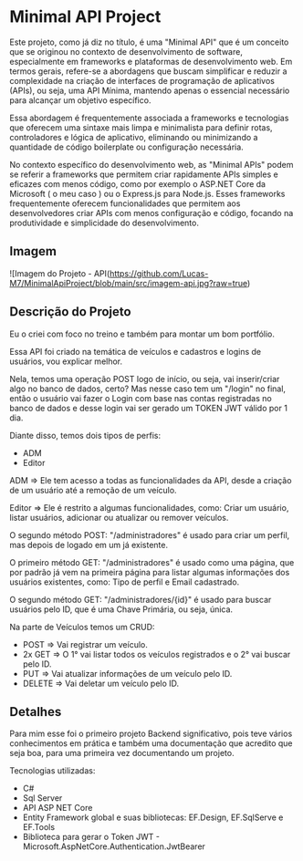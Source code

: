 # Minimal API Project

Este projeto, como já diz no título, é uma "Minimal API" que é um conceito que se originou no contexto de desenvolvimento de software, especialmente em frameworks e plataformas de desenvolvimento web. Em termos gerais, refere-se a abordagens que buscam simplificar e reduzir a complexidade na criação de interfaces de programação de aplicativos (APIs), ou seja, uma API Mínima, mantendo apenas o essencial necessário para alcançar um objetivo específico.

Essa abordagem é frequentemente associada a frameworks e tecnologias que oferecem uma sintaxe mais limpa e minimalista para definir rotas, controladores e lógica de aplicativo, eliminando ou minimizando a quantidade de código boilerplate ou configuração necessária.

No contexto específico do desenvolvimento web, as "Minimal APIs" podem se referir a frameworks que permitem criar rapidamente APIs simples e eficazes com menos código, como por exemplo o ASP.NET Core da Microsoft ( o meu caso ) ou o Express.js para Node.js. Esses frameworks frequentemente oferecem funcionalidades que permitem aos desenvolvedores criar APIs com menos configuração e código, focando na produtividade e simplicidade do desenvolvimento.

## Imagem

![Imagem do Projeto - API(https://github.com/Lucas-M7/MinimalApiProject/blob/main/src/imagem-api.jpg?raw=true)


## Descrição do Projeto

Eu o criei com foco no treino e também para montar um bom portfólio.

Essa API foi criado na temática de veículos e cadastros e logins de usuários, vou explicar melhor.

Nela, temos uma operação POST logo de início, ou seja, vai inserir/criar algo no banco de dados, certo? Mas nesse caso tem um "/login" no final, então o usuário vai fazer o Login com base nas contas registradas no banco de dados e desse login vai ser gerado um TOKEN JWT válido por 1 dia.

Diante disso, temos dois tipos de perfis:
 - ADM
 - Editor

ADM => Ele tem acesso a todas as funcionalidades da API, desde a criação de um usuário até a remoção de um veículo.

Editor => Ele é restrito a algumas funcionalidades, como: Criar um usuário, listar usuários, adicionar ou atualizar ou remover veículos.

O segundo método POST: "/administradores" é usado para criar um perfil, mas depois de logado em um já existente.

O primeiro método GET: "/administradores" é usado como uma página, que por padrão já vem na primeira página para listar algumas informações dos usuários existentes, como: Tipo de perfil e Email cadastrado.

O segundo método GET: "/administradores/{id}" é usado para buscar usuários pelo ID, que é uma Chave Primária, ou seja, única.

Na parte de Veículos temos um CRUD:

 - POST => Vai registrar um veículo.
 - 2x GET => O 1° vai listar todos os veículos registrados e o 2° vai buscar pelo ID.
 - PUT => Vai atualizar informações de um veículo pelo ID.
 - DELETE => Vai deletar um veículo pelo ID.

 ## Detalhes

 Para mim esse foi o primeiro projeto Backend significativo, pois teve vários conhecimentos em prática e também uma documentação que acredito que seja boa, para uma primeira vez documentando um projeto.

Tecnologias utilizadas:
 - C#
 - Sql Server
 - API ASP NET Core
 - Entity Framework global e suas bibliotecas: EF.Design, EF.SqlServe e EF.Tools
 - Biblioteca para gerar o Token JWT - Microsoft.AspNetCore.Authentication.JwtBearer
